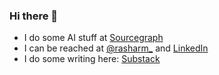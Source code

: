 ### Hi there 👋

- I do some AI stuff at [Sourcegraph](https://about.sourcegraph.com/)
- I can be reached at [@rasharm_](https://twitter.com/rasharm_) and [LinkedIn](https://www.linkedin.com/in/ramansharma/)
- I do some writing here: [Substack](https://ramansharma.substack.com/)

<!--
**creativefisher/creativefisher** is a ✨ _special_ ✨ repository because its `README.md` (this file) appears on your GitHub profile.

Here are some ideas to get you started:

- 🔭 I’m currently working on ...
- 🌱 I’m currently learning ...
- 👯 I’m looking to collaborate on ...
- 🤔 I’m looking for help with ...
- 💬 Ask me about ...
- 📫 How to reach me: ...
- 😄 Pronouns: ...
- ⚡ Fun fact: ...
-->
